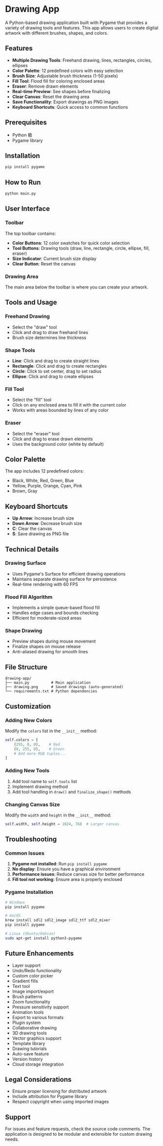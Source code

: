 # Drawing App

A Python-based drawing application built with Pygame that provides a variety of drawing tools and features. This app allows users to create digital artwork with different brushes, shapes, and colors.

## Features
- **Multiple Drawing Tools**: Freehand drawing, lines, rectangles, circles, ellipses
- **Color Palette**: 12 predefined colors with easy selection
- **Brush Size**: Adjustable brush thickness (1-50 pixels)
- **Fill Tool**: Flood fill for coloring enclosed areas
- **Eraser**: Remove drawn elements
- **Real-time Preview**: See shapes before finalizing
- **Clear Canvas**: Reset the drawing area
- **Save Functionality**: Export drawings as PNG images
- **Keyboard Shortcuts**: Quick access to common functions

## Prerequisites
- Python 极
- Pygame library

## Installation
```bash
pip install pygame
```

## How to Run
```bash
python main.py
```

## User Interface

### Toolbar
The top toolbar contains:
- **Color Buttons**: 12 color swatches for quick color selection
- **Tool Buttons**: Drawing tools (draw, line, rectangle, circle, ellipse, fill, eraser)
- **Size Indicator**: Current brush size display
- **Clear Button**: Reset the canvas

### Drawing Area
The main area below the toolbar is where you can create your artwork.

## Tools and Usage

### Freehand Drawing
- Select the "draw" tool
- Click and drag to draw freehand lines
- Brush size determines line thickness

### Shape Tools
- **Line**: Click and drag to create straight lines
- **Rectangle**: Click and drag to create rectangles
- **Circle**: Click to set center, drag to set radius
- **Ellipse**: Click and drag to create ellipses

### Fill Tool
- Select the "fill" tool
- Click on any enclosed area to fill it with the current color
- Works with areas bounded by lines of any color

### Eraser
- Select the "eraser" tool
- Click and drag to erase drawn elements
- Uses the background color (white by default)

## Color Palette
The app includes 12 predefined colors:
- Black, White, Red, Green, Blue
- Yellow, Purple, Orange, Cyan, Pink
- Brown, Gray

## Keyboard Shortcuts
- **Up Arrow**: Increase brush size
- **Down Arrow**: Decrease brush size
- **C**: Clear the canvas
- **S**: Save drawing as PNG file

## Technical Details

### Drawing Surface
- Uses Pygame's Surface for efficient drawing operations
- Maintains separate drawing surface for persistence
- Real-time rendering with 60 FPS

### Flood Fill Algorithm
- Implements a simple queue-based flood fill
- Handles edge cases and bounds checking
- Efficient for moderate-sized areas

### Shape Drawing
- Preview shapes during mouse movement
- Finalize shapes on mouse release
- Anti-aliased drawing for smooth lines

## File Structure
```
drawing-app/
├── main.py          # Main application
├── drawing.png      # Saved drawings (auto-generated)
└── requirements.txt # Python dependencies
```

## Customization

### Adding New Colors
Modify the `colors` list in the `__init__` method:
```python
self.colors = [
    (255, 0, 0),    # Red
    (0, 255, 0),    # Green
    # Add more RGB tuples...
]
```

### Adding New Tools
1. Add tool name to `self.tools` list
2. Implement drawing method
3. Add tool handling in `draw()` and `finalize_shape()` methods

### Changing Canvas Size
Modify the `width` and `height` in the `__init__` method:
```python
self.width, self.height = 1024, 768  # Larger canvas
```

## Troubleshooting

### Common Issues
1. **Pygame not installed**: Run `pip install pygame`
2. **No display**: Ensure you have a graphical environment
3. **Performance issues**: Reduce canvas size for better performance
4. **Fill tool not working**: Ensure area is properly enclosed

### Pygame Installation
```bash
# Windows
pip install pygame

# macOS
brew install sdl2 sdl2_image sdl2_ttf sdl2_mixer
pip install pygame

# Linux (Ubuntu/Debian)
sudo apt-get install python3-pygame
```

## Future Enhancements
- Layer support
- Undo/Redo functionality
- Custom color picker
- Gradient fills
- Text tool
- Image import/export
- Brush patterns
- Zoom functionality
- Pressure sensitivity support
- Animation tools
- Export to various formats
- Plugin system
- Collaborative drawing
- 3D drawing tools
- Vector graphics support
- Template library
- Drawing tutorials
- Auto-save feature
- Version history
- Cloud storage integration

## Legal Considerations
- Ensure proper licensing for distributed artwork
- Include attribution for Pygame library
- Respect copyright when using imported images

## Support
For issues and feature requests, check the source code comments. The application is designed to be modular and extensible for custom drawing needs.
